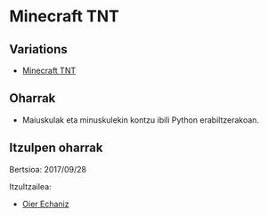 # Minecraft TNT

## Variations

- [Minecraft TNT](minecraft-tnt.md)

## Oharrak

- Maiuskulak eta minuskulekin kontzu ibili Python erabiltzerakoan.


## Itzulpen oharrak

Bertsioa: 2017/09/28

Itzultzailea:
 - [Oier Echaniz](https://github.com/oiertwo)
